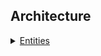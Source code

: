 ## Architecture

<details>
  <summary><a href="./architecture/Entities.md">
    Entities 
  </a></summary>
    Overview of the entities presented in the module.
    <br>- <a href="./concept/Entities.md#class-_loggerbasic">
    Class _.LoggerBasic
    </a>
    <br>- <a href="./concept/Entities.md#class-_chainer">
    Class _.Chainer
    </a>
    <br>- <a href="./concept/Entities.md#class-_printerchainingmixin">
    Class _.PrinterChainingMixin
    </a>
    <br>- <a href="./concept/Entities.md#class-_printercoloredmixin">
    Class _.PrinterColoredMixin
    </a>
    <br>- <a href="./concept/Entities.md#class-_loggermid">
    Class _.LoggerMid
    </a>
    <br>- <a href="./concept/Entities.md#class-_logger">
    Class _.Logger
    </a>
    <br>- <a href="./concept/Entities.md#class-_loggerprime">
    Class _.LoggerPrime
    </a>
    <br>- <a href="./concept/Entities.md#class-_printertolayeredhtml">
    Class _.PrinterToLayeredHtml
    </a>
    <br>- <a href="./concept/Entities.md#class-_loggertostring">
    Class _.LoggerToString
    </a>
</details>